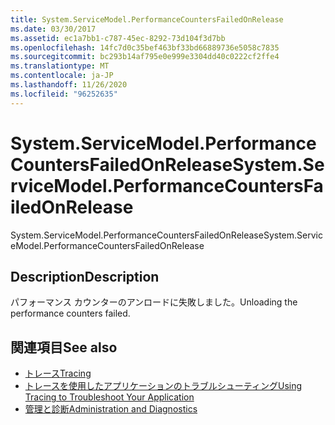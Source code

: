```yaml
---
title: System.ServiceModel.PerformanceCountersFailedOnRelease
ms.date: 03/30/2017
ms.assetid: ec1a7bb1-c787-45ec-8292-73d104f3d7bb
ms.openlocfilehash: 14fc7d0c35bef463bf33bd66889736e5058c7835
ms.sourcegitcommit: bc293b14af795e0e999e3304dd40c0222cf2ffe4
ms.translationtype: MT
ms.contentlocale: ja-JP
ms.lasthandoff: 11/26/2020
ms.locfileid: "96252635"
---
```

# <a name="systemservicemodelperformancecountersfailedonrelease"></a><span data-ttu-id="82344-102">System.ServiceModel.PerformanceCountersFailedOnRelease</span><span class="sxs-lookup"><span data-stu-id="82344-102">System.ServiceModel.PerformanceCountersFailedOnRelease</span></span>

<span data-ttu-id="82344-103">System.ServiceModel.PerformanceCountersFailedOnRelease</span><span class="sxs-lookup"><span data-stu-id="82344-103">System.ServiceModel.PerformanceCountersFailedOnRelease</span></span>  
  
## <a name="description"></a><span data-ttu-id="82344-104">Description</span><span class="sxs-lookup"><span data-stu-id="82344-104">Description</span></span>  

 <span data-ttu-id="82344-105">パフォーマンス カウンターのアンロードに失敗しました。</span><span class="sxs-lookup"><span data-stu-id="82344-105">Unloading the performance counters failed.</span></span>  
  
## <a name="see-also"></a><span data-ttu-id="82344-106">関連項目</span><span class="sxs-lookup"><span data-stu-id="82344-106">See also</span></span>

- [<span data-ttu-id="82344-107">トレース</span><span class="sxs-lookup"><span data-stu-id="82344-107">Tracing</span></span>](index.md)
- [<span data-ttu-id="82344-108">トレースを使用したアプリケーションのトラブルシューティング</span><span class="sxs-lookup"><span data-stu-id="82344-108">Using Tracing to Troubleshoot Your Application</span></span>](using-tracing-to-troubleshoot-your-application.md)
- [<span data-ttu-id="82344-109">管理と診断</span><span class="sxs-lookup"><span data-stu-id="82344-109">Administration and Diagnostics</span></span>](../index.md)
